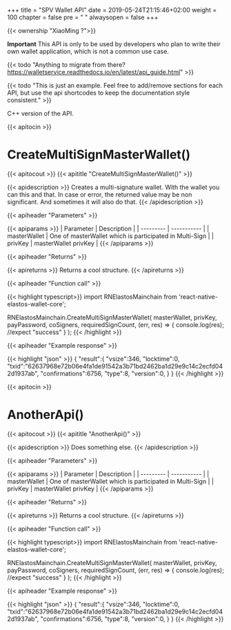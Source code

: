 +++
title = "SPV Wallet API"
date = 2019-05-24T21:15:46+02:00
weight = 100
chapter = false
pre = "<i class='fa ela-page'></i> "
alwaysopen = false
+++

{{< ownership "XiaoMing ?">}}

**Important** This API is only to be used by developers who plan to write their own wallet application, which is not a common use case.

{{< todo "Anything to migrate from there? https://walletservice.readthedocs.io/en/latest/api_guide.html" >}}

{{< todo "This is just an example. Feel free to add/remove sections for each API, but use the api shortcodes to keep the documentation style consistent." >}}

C++ version of the API.

{{< apitocin >}}
# CreateMultiSignMasterWallet()
{{< apitocout >}}
{{< apititle "CreateMultiSignMasterWallet()" >}}

{{< apidescription >}}
Creates a multi-signature wallet. With the wallet you can this and that. In case or error, the returned value may be non significant. And sometimes it will also do that.
{{< /apidescription >}}

{{< apiheader "Parameters" >}}

{{< apiparams >}}
| Parameter | Description |
| --------- | ----------- |
| masterWallet | One of masterWallet which is participated in Multi-Sign | 
| privKey | masterWallet privKey |
{{< /apiparams >}}

{{< apiheader "Returns" >}}

{{< apireturns >}}
Returns a cool structure.
{{< /apireturns >}}

{{< apiheader "Function call" >}}

{{< highlight typescript>}} 
import RNElastosMainchain from 'react-native-elastos-wallet-core';

RNElastosMainchain.CreateMultiSignMasterWallet(
    masterWallet, 
    privKey, 
    payPassword, 
    coSigners, 
    requiredSignCount, 
    (err, res) => {
        console.log(res); //expect "success"
    }
);
{{< /highlight >}}

{{< apiheader "Example response" >}}

{{< highlight "json" >}}
{
    "result":{
        "vsize":346,
        "locktime":0,
        "txid":"62637968e72b06e4fa1de91542a3b71bd2462ba1d29e9c14c2ecfd042d1937ab",
        "confirmations":6756,
        "type":8,
        "version":0,
    }
}
{{< /highlight >}}



{{< apitocin >}}
# AnotherApi()
{{< apitocout >}}
{{< apititle "AnotherApi()" >}}

{{< apidescription >}}
Does something else.
{{< /apidescription >}}

{{< apiheader "Parameters" >}}

{{< apiparams >}}
| Parameter | Description |
| --------- | ----------- |
| masterWallet | One of masterWallet which is participated in Multi-Sign | 
| privKey | masterWallet privKey |
{{< /apiparams >}}

{{< apiheader "Returns" >}}

{{< apireturns >}}
Returns a cool structure.
{{< /apireturns >}}

{{< apiheader "Function call" >}}

{{< highlight typescript>}} 
import RNElastosMainchain from 'react-native-elastos-wallet-core';

RNElastosMainchain.CreateMultiSignMasterWallet(
    masterWallet, 
    privKey, 
    payPassword, 
    coSigners, 
    requiredSignCount, 
    (err, res) => {
        console.log(res); //expect "success"
    }
);
{{< /highlight >}}

{{< apiheader "Example response" >}}

{{< highlight "json" >}}
{
    "result":{
        "vsize":346,
        "locktime":0,
        "txid":"62637968e72b06e4fa1de91542a3b71bd2462ba1d29e9c14c2ecfd042d1937ab",
        "confirmations":6756,
        "type":8,
        "version":0,
    }
}
{{< /highlight >}}